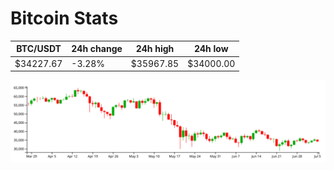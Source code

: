 # Bitcoin Stats

BTC/USDT|24h change|24h high|24h low|
|---|---|---|---|
|$34227.67|-3.28%|$35967.85|$34000.00|

<img src="./chart.svg">
